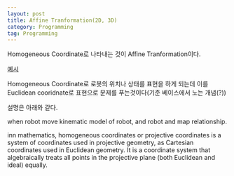 ```yaml
---
layout: post
title: Affine Tranformation(2D, 3D)
category: Programming
tag: Programming
---
```


Homogeneous Coordinate로 나타내는 것이 Affine Tranformation이다.

[예시](https://articulatedrobotics.xyz/5-transformation_matrices/)

Homogeneous Coordinate로 로봇의 위치나 상태를 표현을 하게 되는데 이를 Euclidean cooridnate로 표현으로 문제를 푸는것이다(기준 베이스에서 노는 개념(?))

설명은 아래와 같다.

when robot move kinematic model of robot, and robot and map relationship.


inn mathematics, homogeneous coordinates or projective coordinates is a system of coordinates used in projective geometry, as Cartesian coordinates used in Euclidean geometry. It is a coordinate system that algebraically treats all points in the projective plane (both Euclidean and ideal) equally.
